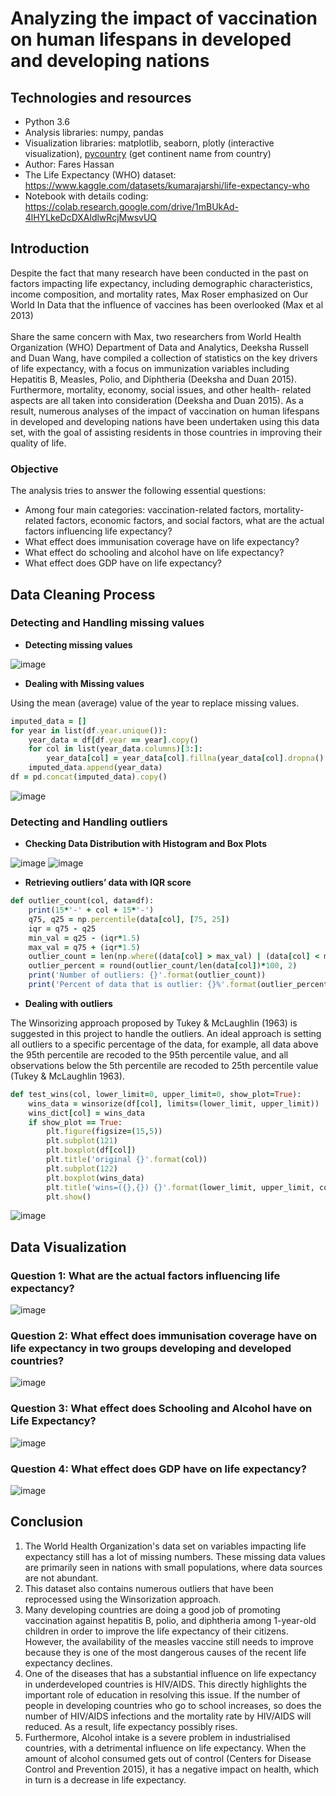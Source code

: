 # Analyzing the impact of vaccination on human lifespans in developed and developing nations
## Technologies and resources
- Python 3.6 
- Analysis libraries: numpy, pandas
- Visualization libraries: matplotlib, seaborn, plotly (interactive visualization), [pycountry](https://github.com/jefftune/pycountry-convert) (get continent name from country)
- Author: Fares Hassan
- The Life Expectancy (WHO) dataset: https://www.kaggle.com/datasets/kumarajarshi/life-expectancy-who
- Notebook with details coding: https://colab.research.google.com/drive/1mBUkAd-4lHYLkeDcDXAldlwRcjMwsvUQ
## Introduction
Despite the fact that many research have been conducted in the past on factors impacting life expectancy, including demographic characteristics, income composition, and mortality rates, Max Roser emphasized on Our World In Data that the influence of vaccines has been overlooked (Max et al 2013)
<br/>
<br/>
Share the same concern with Max, two researchers from World Health Organization (WHO) Department of Data and Analytics, Deeksha Russell and Duan Wang, have compiled a collection of statistics on the key drivers of life expectancy, with a focus on immunization variables including Hepatitis B, Measles, Polio, and Diphtheria (Deeksha and Duan 2015). Furthermore, mortality, economy, social issues, and other health- related aspects are all taken into consideration (Deeksha and Duan 2015). As a result, numerous analyses of the impact of vaccination on human lifespans in developed and developing nations have been undertaken using this data set, with the goal of assisting residents in those countries in improving their quality of life.
### Objective
The analysis tries to answer the following essential questions:
- Among four main categories: vaccination-related factors, mortality-related factors, economic factors, and social factors, what are the actual factors
influencing life expectancy?
- What effect does immunisation coverage have on life expectancy?
- What effect do schooling and alcohol have on life expectancy?
- What effect does GDP have on life expectancy?
## Data Cleaning Process
### Detecting and Handling missing values
- **Detecting missing values**

![image](https://user-images.githubusercontent.com/117833217/205428393-9ab85efe-22d1-4b2e-9d33-9c0e94b831b4.png)
- **Dealing with Missing values**

Using the mean (average) value of the year to replace missing values.
```ruby
imputed_data = []
for year in list(df.year.unique()):
    year_data = df[df.year == year].copy()
    for col in list(year_data.columns)[3:]:
        year_data[col] = year_data[col].fillna(year_data[col].dropna().mean()).copy()
    imputed_data.append(year_data)
df = pd.concat(imputed_data).copy()
```
![image](https://user-images.githubusercontent.com/117833217/205428407-9966c4c9-156b-45e1-ace8-05684232c720.png)
### Detecting and Handling outliers
- **Checking Data Distribution with Histogram and Box Plots**

![image](https://user-images.githubusercontent.com/117833217/205428417-48318f8f-f4a9-4569-9022-f83fa01ff49d.png)
![image](https://user-images.githubusercontent.com/117833217/205428422-e581f230-c4ed-4302-9a11-15f0b32db23c.png)

- **Retrieving outliers’ data with IQR score**
```ruby
def outlier_count(col, data=df):
    print(15*'-' + col + 15*'-')
    q75, q25 = np.percentile(data[col], [75, 25])
    iqr = q75 - q25
    min_val = q25 - (iqr*1.5)
    max_val = q75 + (iqr*1.5)
    outlier_count = len(np.where((data[col] > max_val) | (data[col] < min_val))[0])
    outlier_percent = round(outlier_count/len(data[col])*100, 2)
    print('Number of outliers: {}'.format(outlier_count))
    print('Percent of data that is outlier: {}%'.format(outlier_percent))
```
- **Dealing with outliers**

The Winsorizing approach proposed by Tukey & McLaughlin (1963) is suggested in this project to handle the outliers. An ideal approach is setting all outliers to a specific percentage of the data, for example, all data above the 95th percentile are recoded to the 95th percentile value, and all observations below the 5th percentile are recoded to 25th percentile value (Tukey & McLaughlin 1963).
```ruby
def test_wins(col, lower_limit=0, upper_limit=0, show_plot=True):
    wins_data = winsorize(df[col], limits=(lower_limit, upper_limit))
    wins_dict[col] = wins_data
    if show_plot == True:
        plt.figure(figsize=(15,5))
        plt.subplot(121)
        plt.boxplot(df[col])
        plt.title('original {}'.format(col))
        plt.subplot(122)
        plt.boxplot(wins_data)
        plt.title('wins=({},{}) {}'.format(lower_limit, upper_limit, col))
        plt.show()
```
![image](https://user-images.githubusercontent.com/117833217/205428446-4e28fabe-16f7-4ea7-9f17-f35eac07b9a2.png)
## Data Visualization
### Question 1: What are the actual factors influencing life expectancy?
![image](https://user-images.githubusercontent.com/117833217/205428477-6ee1e14d-9e41-4e6c-a32c-2c3539b77005.png)
### Question 2: What effect does immunisation coverage have on life expectancy in two groups developing and developed countries?
![image](https://user-images.githubusercontent.com/117833217/205428481-b6ea26c9-1a0b-4414-be99-4cc0a17ed463.png)
### Question 3: What effect does Schooling and Alcohol have on Life Expectancy?
![image](https://user-images.githubusercontent.com/117833217/205428490-b0c0c8f6-5f1e-42c4-a274-1e682cbb30c6.png)
### Question 4: What effect does GDP have on life expectancy?
![image](https://user-images.githubusercontent.com/117833217/205428496-4da1c127-8f51-4af4-8220-1bb51e5f5216.png)
## Conclusion
1. The World Health Organization's data set on variables impacting life expectancy still has a lot of missing numbers. These missing data values are primarily seen in nations with small populations, where data sources are not abundant.
2. This dataset also contains numerous outliers that have been reprocessed using the Winsorization approach.
3. Many developing countries are doing a good job of promoting vaccination against hepatitis B, polio, and diphtheria among 1-year-old children in order to improve the life expectancy of their citizens. However, the availability of the measles vaccine still needs to improve because they is one of the most dangerous causes of the recent life expectancy declines.
4. One of the diseases that has a substantial influence on life expectancy in underdeveloped countries is HIV/AIDS. This directly highlights the important role of education in resolving this issue. If the number of people in developing countries who go to school increases, so does the number of HIV/AIDS infections and the mortality rate by HIV/AIDS will reduced. As a result, life expectancy possibly rises.
5. Furthermore, Alcohol intake is a severe problem in industrialised countries, with a detrimental influence on life expectancy. When the amount of alcohol consumed gets out of control (Centers for Disease Control and Prevention 2015), it has a negative impact on health, which in turn is a decrease in life expectancy.
